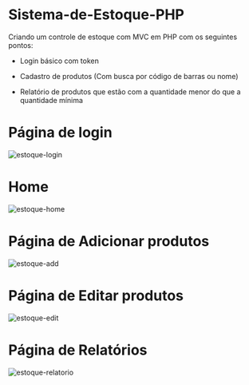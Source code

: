 # Sistema-de-Estoque-PHP


Criando um controle de estoque com MVC em PHP com os seguintes pontos:

<ul>
  <li>
    <p>Login básico com token</p>
  </li>
  <li>
    <p>Cadastro de produtos (Com busca por código de barras ou nome)</p>
  </li>
  <li>
    <p>Relatório de produtos que estão com a quantidade menor do que a quantidade mínima</p>
  </li>
</ul>


# Página de login

![estoque-login](https://user-images.githubusercontent.com/81247538/166509303-9000151d-e050-4c55-a89a-b63639385f5a.png)

# Home 

![estoque-home](https://user-images.githubusercontent.com/81247538/166501300-10ce183e-aa0b-42cf-95fb-045129605e88.png)

# Página de Adicionar produtos

![estoque-add](https://user-images.githubusercontent.com/81247538/166501387-53292060-7b90-4fe1-bc32-c48b36c4d230.png)

# Página de Editar produtos

![estoque-edit](https://user-images.githubusercontent.com/81247538/166501479-a6028b8e-ed69-45b4-99a6-b45a7f6adf7e.png)

# Página de Relatórios

![estoque-relatorio](https://user-images.githubusercontent.com/81247538/166501552-123f31e9-5ed7-4664-8517-bd40027ae3c3.png)



